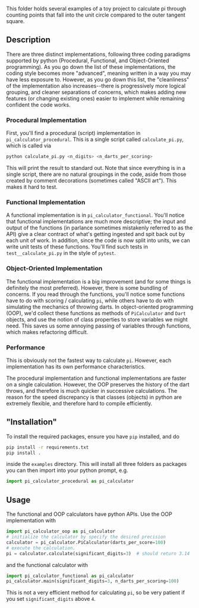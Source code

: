 This folder holds several examples of a toy project to calculate pi through
counting points that fall into the unit circle compared to the outer tangent
square.


## Description
There are three distinct implementations, following three coding paradigms supported
by python (Procedural, Functional, and Object-Oriented programming). As you go down 
the list of these implementations, the coding style becomes more "advanced", meaning 
written in a way you may have less exposure to. However, as you go down this list, the 
"cleanliness" of the implementation also increases--there is progressively more logical
grouping, and cleaner separations of concerns, which makes adding new features (or changing
existing ones) easier to implement while remaining confident the code works. 

### Procedural Implementation
First, you'll find a procedural (script) implementation in `pi_calculator_procedural`.
This is a single script called ``calculate_pi.py``, which is called via 

```bash
python calculate_pi.py <n_digits> <n_darts_per_scoring>
```
This will print the result to standard out. Note that since everything is in a single
script, there are no natural groupings in the code, aside from those created by comment
decorations (sometimes called "ASCII art"). This makes it hard to test.

### Functional Implementation
A functional implementation is in `pi_calculator_functional`. You'll notice that functional
implementations are much more descriptive; the input and output of the functions (in parlance
sometimes mistakenly referred to as the API) give a clear contract of what's getting ingested
and spit back out by each unit of work. In addition, since the code is now split into units,
we can write unit tests of these functions. You'll find such tests in `test__calculate_pi.py`
in the style of `pytest`.

### Object-Oriented Implementation
The functional implementation is a big improvement (and for some things is definitely the most preferred).
However, there is some bundling of concerns. If you read through the functions, you'll notice some
functions have to do with scoring / calculating `pi`, while others have to do with simulating the
mechanics of throwing darts. In object-oriented programming (OOP), we'd collect these functions
as methods of `PiCalculator` and `Dart` objects, and use the notion of class properties to store
variables we might need. This saves us some annoying passing of variables through functions, which
makes refactoring difficult.

### Performance
This is obviously not the fastest way to calculate `pi`. However, each implementation has its own
performance characteristics.

The procedural implementation and functional implementations are faster on a single calculation.
However, the OOP preserves the history of the dart throws, and therefore is much quicker in successive
calculations. The reason for the speed discrepancy is that classes (objects) in python are extremely
flexible, and therefore hard to compile efficiently. 

## "Installation"
To install the required packages, ensure you have `pip` installed, and do

```bash
pip install -r requirements.txt
pip install .
```
inside the `examples` directory. This will install all three folders as packages you can then
import into your python prompt, e.g.

```python
import pi_calculator_procedural as pi_calculator
```

## Usage
The functional and OOP calculators have python APIs. Use the OOP implementation with
```python
import pi_calculator_oop as pi_calculator
# initialize the calculator by specify the desired precision
calculator = pi_calculator.PiCalculator(darts_per_score=100)
# execute the calculation.
pi = calculator.calculate(significant_digits=3)  # should return 3.14
```
and the functional calculator with
```python
import pi_calculator_functional as pi_calculator
pi_calculator.main(significant_digits=3, n_darts_per_scoring=100)

```


This is not a very efficient method for calculating `pi`, so be very patient
if you set `significant_digits` above `4`.

